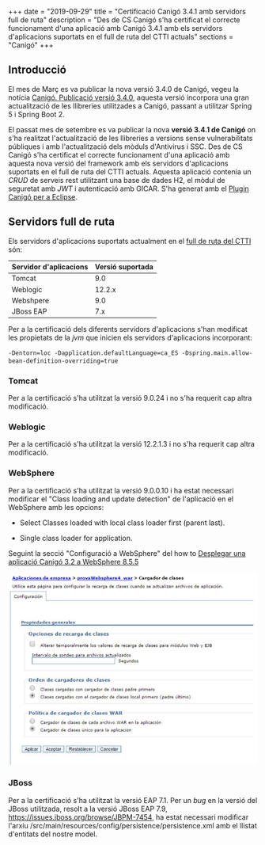 +++
date        = "2019-09-29"
title       = "Certificació Canigó 3.4.1 amb servidors full de ruta"
description = "Des de CS Canigó s'ha certificat el correcte funcionament d'una aplicació amb Canigó 3.4.1 amb els servidors d'aplicacions suportats en el full de ruta del CTTI actuals"
sections    = "Canigó"
+++


## Introducció

El mes de Març es va publicar la nova versió 3.4.0 de Canigó, vegeu la notícia [Canigó. Publicació versió 3.4.0](/noticies/2019-03-29-actualitzacio-canigo-3_4_0/), aquesta versió incorpora una gran actualització de les llibreries utilitzades a Canigó, passant a utilitzar Spring 5 i Spring Boot 2.

El passat mes de setembre es va publicar la nova **versió 3.4.1 de Canigó** on s'ha realitzat l'actualització de les llibreries a versions sense vulnerabilitats públiques i amb l'actualització dels mòduls d'Antivirus i SSC. Des de CS Canigó s'ha certificat el correcte funcionament d'una aplicació amb aquesta nova versió del framework amb els servidors d'aplicacions suportats en el full de ruta del CTTI actuals. Aquesta aplicació contenia un _CRUD_ de serveis rest utilitzant una base de dades H2, el mòdul de seguretat amb _JWT_ i autenticació amb GICAR. S'ha generat amb el [Plugin Canigó per a Eclipse](/canigo-download-related/plugin-canigo/).

## Servidors full de ruta

Els servidors d'aplicacions suportats actualment en el [full de ruta del CTTI](https://qualitat.solucions.gencat.cat/estandards/estandard-full-ruta-programari/)
 són:

|     	Servidor d'aplicacions				|      				Versió suportada     	|
|--------------------------------- 	|--------------------------------- 	|
|  Tomcat					          	  	 	|         9.0   	             			|
|  Weblogic				          	  	 	|         12.2.x               			|
|  Webshpere	  		        	  	 	|         9.0                 			|
|  JBoss EAP       									|         7.x        			          |

Per a la certificació dels diferents servidors d'aplicacions s'han modificat les propietats de la _jvm_ que inicien els servidors d'aplicacions incorporant:

```
-Dentorn=loc -Dapplication.defaultLanguage=ca_ES -Dspring.main.allow-bean-definition-overriding=true
```

### Tomcat

Per a la certificació s'ha utilitzat la versió 9.0.24 i no s'ha requerit cap altra modificació.

### Weblogic

Per a la certificació s'ha utilitzat la versió 12.2.1.3 i no s'ha requerit cap altra modificació.

### WebSphere

Per a la certificació s'ha utilitzat la versió 9.0.0.10 i ha estat necessari modificar el "Class loading and update detection" de l'aplicació en el WebSphere amb les opcions:

- Select Classes loaded with local class loader first (parent last).

- Single class loader for application.

Seguint la secció "Configuració a WebSphere" del how to [Desplegar una aplicació Canigó 3.2 a WebSphere 8.5.5](/howtos/2017-06-Howto-Desplegar_aplicacio_canigo32_websphere/#configuració-a-websphere)

![](/related/canigo/howto/imatges/20170501.jpg)

### JBoss

Per a la certificació s'ha utilitzat la versió EAP 7.1. Per un _bug_ en la versió del JBoss utilitzada, resolt a la versió JBoss EAP 7.9, https://issues.jboss.org/browse/JBPM-7454, ha estat necessari modificar l'arxiu /src/main/resources/config/persistence/persistence.xml amb el llistat d'entitats del nostre model.
